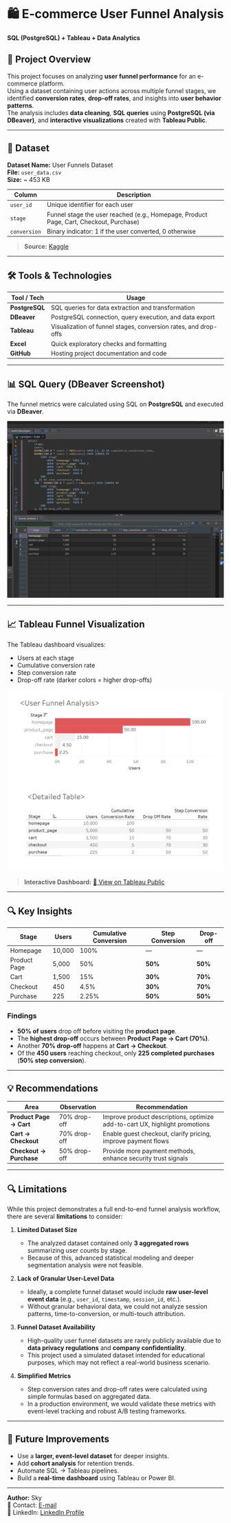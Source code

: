 # 🛍️ E-commerce User Funnel Analysis  
**SQL (PostgreSQL) + Tableau + Data Analytics**



## 📌 Project Overview
This project focuses on analyzing **user funnel performance** for an e-commerce platform.  
Using a dataset containing user actions across multiple funnel stages, we identified **conversion rates**, **drop-off rates**, and insights into **user behavior patterns**.  
The analysis includes **data cleaning**, **SQL queries** using **PostgreSQL (via DBeaver)**, and **interactive visualizations** created with **Tableau Public**.


---

## 📂 Dataset  
**Dataset Name:** User Funnels Dataset  
**File:** `user_data.csv`  
**Size:** ~ 453 KB  

| Column       | Description |
|-------------|------------|
| `user_id`   | Unique identifier for each user |
| `stage`     | Funnel stage the user reached (e.g., Homepage, Product Page, Cart, Checkout, Purchase) |
| `conversion`| Binary indicator: 1 if the user converted, 0 otherwise |

> **Source:** [Kaggle](https://www.kaggle.com/datasets/amirmotefaker/user-funnels-dataset/data) 


---



## 🛠️ Tools & Technologies  
| Tool / Tech      | Usage |
|------------------|-------|
| **PostgreSQL**   | SQL queries for data extraction and transformation |
| **DBeaver**      | PostgreSQL connection, query execution, and data export |
| **Tableau**      | Visualization of funnel stages, conversion rates, and drop-offs |
| **Excel**  | Quick exploratory checks and formatting |
| **GitHub**       | Hosting project documentation and code |

---



## 📊 SQL Query (DBeaver Screenshot)

The funnel metrics were calculated using SQL on **PostgreSQL** and executed via **DBeaver**.


![SQL Query](https://github.com/Haneul318/Funnel_Analysis/blob/main/Funnel-analysis/Data/processed.csv/dbeaver.png)


---



## 📈 Tableau Funnel Visualization

The Tableau dashboard visualizes:
- Users at each stage
- Cumulative conversion rate
- Step conversion rate
- Drop-off rate (darker colors = higher drop-offs)

![Funnel Dashboard](https://github.com/Haneul318/Funnel_Analysis/blob/main/Funnel-analysis/tableau/funnel%20analysis.png?raw=true)

> **Interactive Dashboard:** [🔗 View on Tableau Public](https://public.tableau.com/app/profile/haneul.kim8784/viz/Funnel_Analysis_17560160847610/Dashboard1?publish=yes)

---



## 🔍 Key Insights
| Stage        | Users | Cumulative Conversion | Step Conversion | Drop-off |
|-------------|-------|------------------------|-----------------|----------|
| Homepage    | 10,000 | 100%   | —   | —   |
| Product Page| 5,000  | 50%    | **50%** | **50%** |
| Cart        | 1,500  | 15%    | **30%** | **70%** |
| Checkout    | 450    | 4.5%   | **30%** | **70%** |
| Purchase    | 225    | 2.25%  | **50%** | **50%** |

### **Findings**
- **50% of users** drop off before visiting the **product page**.
- The **highest drop-off** occurs between **Product Page → Cart (70%)**.
- Another **70% drop-off** happens at **Cart → Checkout**.
- Of the **450 users** reaching checkout, only **225 completed purchases** (**50% step conversion**).

---

## 💡 Recommendations
| Area                | Observation | Recommendation |
|--------------------|------------|---------------|
**Product Page → Cart** | 70% drop-off | Improve product descriptions, optimize add-to-cart UX, highlight promotions |
**Cart → Checkout**    | 70% drop-off | Enable guest checkout, clarify pricing, improve payment flows |
**Checkout → Purchase**| 50% drop-off | Provide more payment methods, enhance security trust signals |

---


## 🔍 Limitations

While this project demonstrates a full end-to-end funnel analysis workflow, there are several **limitations** to consider:

1. **Limited Dataset Size**  
   - The analyzed dataset contained only **3 aggregated rows** summarizing user counts by stage.  
   - Because of this, advanced statistical modeling and deeper segmentation analysis were not feasible.

2. **Lack of Granular User-Level Data**  
   - Ideally, a complete funnel dataset would include **raw user-level event data** (e.g., `user_id`, `timestamp`, `session_id`, etc.).
   - Without granular behavioral data, we could not analyze session patterns, time-to-conversion, or multi-touch attribution.

3. **Funnel Dataset Availability**  
   - High-quality user funnel datasets are rarely publicly available due to **data privacy regulations** and **company confidentiality**.
   - This project used a simulated dataset intended for educational purposes, which may not reflect a real-world business scenario.

4. **Simplified Metrics**  
   - Step conversion rates and drop-off rates were calculated using simple formulas based on aggregated data.
   - In a production environment, we would validate these metrics with event-level tracking and robust A/B testing frameworks.

---



## 🚀 Future Improvements
- Use a **larger, event-level dataset** for deeper insights.
- Add **cohort analysis** for retention trends.
- Automate SQL → Tableau pipelines.
- Build a **real-time dashboard** using Tableau or Power BI.



---
**Author:** Sky  
📧 Contact: [E-mail](haneulkim1214@gmail.com)  
🔗 LinkedIn: [LinkedIn Profile](https://www.linkedin.com/in/haneul-kim-5a7572371/)







